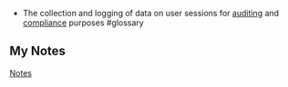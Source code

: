 - The collection and logging of data on user sessions for [auditing](auditing.md) and [compliance](compliance.md) purposes #glossary
## My Notes
[Notes](mynotes/accounting-notes.md)
